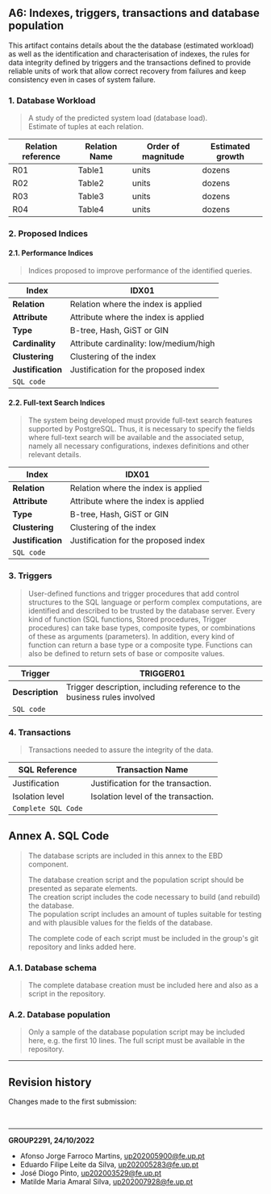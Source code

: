 ## A6: Indexes, triggers, transactions and database population  
  
This artifact contains details about the the database (estimated workload) as well as the identification and characterisation of indexes, the rules for data integrity defined by triggers and the transactions defined to provide reliable units of work that allow correct recovery from failures and keep consistency even in cases of system failure.
  
### 1. Database Workload  
  
> A study of the predicted system load (database load).  
> Estimate of tuples at each relation.  
  
| **Relation reference** | **Relation Name** | **Order of magnitude** | **Estimated growth** |  
| ------------------ | ------------- | ------------------------- | -------- |  
| R01 | Table1 | units|dozens|hundreds|etc | order per time |  
| R02 | Table2 | units|dozens|hundreds|etc | dozens per month |  
| R03 | Table3 | units|dozens|hundreds|etc | hundreds per day |  
| R04 | Table4 | units|dozens|hundreds|etc | no growth |  
  
  
### 2. Proposed Indices  
  
#### 2.1. Performance Indices  
  
> Indices proposed to improve performance of the identified queries.  
  
| **Index** | IDX01 |  
| --- | --- |  
| **Relation** | Relation where the index is applied |  
| **Attribute** | Attribute where the index is applied |  
| **Type** | B-tree, Hash, GiST or GIN |  
| **Cardinality** | Attribute cardinality: low/medium/high |  
| **Clustering** | Clustering of the index |  
| **Justification** | Justification for the proposed index |  
| `SQL code` ||  
  
  
#### 2.2. Full-text Search Indices  
  
> The system being developed must provide full-text search features supported by PostgreSQL. Thus, it is necessary to specify the fields where full-text search will be available and the associated setup, namely all necessary configurations, indexes definitions and other relevant details.  
  
| **Index** | IDX01 |  
| --- | --- |  
| **Relation** | Relation where the index is applied |  
| **Attribute** | Attribute where the index is applied |  
| **Type** | B-tree, Hash, GiST or GIN |  
| **Clustering** | Clustering of the index |  
| **Justification** | Justification for the proposed index |  
| `SQL code` ||  
  
  
### 3. Triggers  
  
> User-defined functions and trigger procedures that add control structures to the SQL language or perform complex computations, are identified and described to be trusted by the database server. Every kind of function (SQL functions, Stored procedures, Trigger procedures) can take base types, composite types, or combinations of these as arguments (parameters). In addition, every kind of function can return a base type or a composite type. Functions can also be defined to return sets of base or composite values.  
  
| **Trigger** | TRIGGER01 |  
| --- | --- |  
| **Description** | Trigger description, including reference to the business rules involved |  
| `SQL code` ||  
  
### 4. Transactions  
  
> Transactions needed to assure the integrity of the data.  
  
| SQL Reference | Transaction Name |  
| --------------- | ----------------------------------- |  
| Justification | Justification for the transaction. |  
| Isolation level | Isolation level of the transaction. |  
| `Complete SQL Code` ||  
  
  
## Annex A. SQL Code  
  
> The database scripts are included in this annex to the EBD component.  
>  
> The database creation script and the population script should be presented as separate elements.  
> The creation script includes the code necessary to build (and rebuild) the database.  
> The population script includes an amount of tuples suitable for testing and with plausible values for the fields of the database.  
>  
> The complete code of each script must be included in the group's git repository and links added here.  
  
### A.1. Database schema  
  
> The complete database creation must be included here and also as a script in the repository.  
  
### A.2. Database population  
  
> Only a sample of the database population script may be included here, e.g. the first 10 lines. The full script must be available in the repository.  
  
***  
## **Revision history**  
  
Changes made to the first submission:  
  
<br>  
  
***  
  
**GROUP2291, 24/10/2022**  
  
* Afonso Jorge Farroco Martins,  [up202005900@fe.up.pt](mailto:up202005900@fe.up.pt)  
* Eduardo Filipe Leite da Silva,  [up202005283@fe.up.pt](mailto:up202005283@fe.up.pt)  
* José Diogo Pinto,  [up202003529@fe.up.pt](mailto:up202003529@fe.up.pt)  
* Matilde Maria Amaral Silva,  [up202007928@fe.up.pt](mailto:up202007928@fe.up.pt)